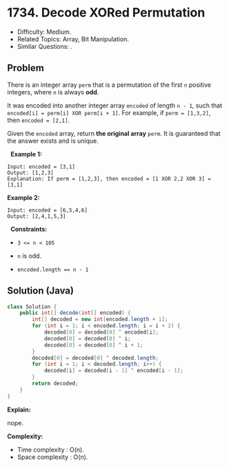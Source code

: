 # 1734. Decode XORed Permutation

- Difficulty: Medium.
- Related Topics: Array, Bit Manipulation.
- Similar Questions: .

## Problem

There is an integer array ```perm``` that is a permutation of the first ```n``` positive integers, where ```n``` is always **odd**.

It was encoded into another integer array ```encoded``` of length ```n - 1```, such that ```encoded[i] = perm[i] XOR perm[i + 1]```. For example, if ```perm = [1,3,2]```, then ```encoded = [2,1]```.

Given the ```encoded``` array, return **the original array** ```perm```. It is guaranteed that the answer exists and is unique.

 
**Example 1:**

```
Input: encoded = [3,1]
Output: [1,2,3]
Explanation: If perm = [1,2,3], then encoded = [1 XOR 2,2 XOR 3] = [3,1]
```

**Example 2:**

```
Input: encoded = [6,5,4,6]
Output: [2,4,1,5,3]
```

 
**Constraints:**


	
- ```3 <= n < 105```
	
- ```n``` is odd.
	
- ```encoded.length == n - 1```



## Solution (Java)

```java
class Solution {
    public int[] decode(int[] encoded) {
        int[] decoded = new int[encoded.length + 1];
        for (int i = 1; i < encoded.length; i = i + 2) {
            decoded[0] = decoded[0] ^ encoded[i];
            decoded[0] = decoded[0] ^ i;
            decoded[0] = decoded[0] ^ i + 1;
        }
        decoded[0] = decoded[0] ^ decoded.length;
        for (int i = 1; i < decoded.length; i++) {
            decoded[i] = decoded[i - 1] ^ encoded[i - 1];
        }
        return decoded;
    }
}
```

**Explain:**

nope.

**Complexity:**

* Time complexity : O(n).
* Space complexity : O(n).
